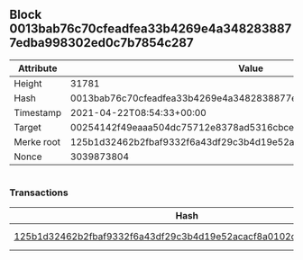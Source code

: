 ## Block 0013bab76c70cfeadfea33b4269e4a3482838877edba998302ed0c7b7854c287

Attribute | Value
--- | ---
Height | 31781
Hash | 0013bab76c70cfeadfea33b4269e4a3482838877edba998302ed0c7b7854c287
Timestamp | 2021-04-22T08:54:33+00:00
Target | 00254142f49eaaa504dc75712e8378ad5316cbcead634704b3734b6271167cc4
Merke root | 125b1d32462b2fbaf9332f6a43df29c3b4d19e52acacf8a0102d6b8f986f53ca
Nonce | 3039873804

```

```

### Transactions

Hash | Amount
--- | ---
[125b1d32462b2fbaf9332f6a43df29c3b4d19e52acacf8a0102d6b8f986f53ca](125b1d32462b2fbaf9332f6a43df29c3b4d19e52acacf8a0102d6b8f986f53ca.md) | 10.00000000 SKEPTI 
